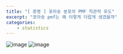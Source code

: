 ```yaml
---
title: "[ 증명 ] 포아송 분포의 PMF 직관적 유도"
excerpt: "포아송 pmf는 왜 이렇게 더럽게 생겼을까"
categories:
    - statistics
---
```


![image](https://github.com/user-attachments/assets/abcafa68-0a04-4d6d-baa2-5e865e7bfac2)
![image](https://github.com/user-attachments/assets/a5c00e0e-9321-4471-87f0-aadbf6ed96c3)
